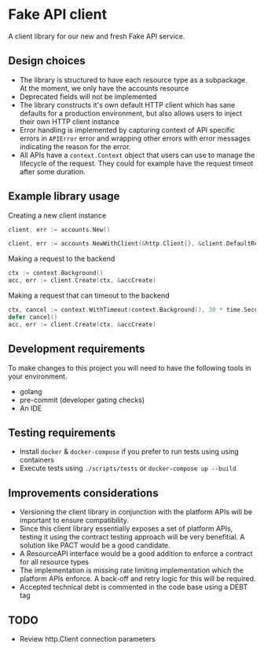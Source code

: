 # Fake API client

A client library for our new and fresh Fake API service.

## Design choices
* The library is structured to have each resource type as a subpackage. At the moment, we only have the accounts resource
* Deprecated fields will not be implemented
* The library constructs it's own default HTTP client which has sane defaults for a production environment, but also allows users to inject their own HTTP client instance
* Error handling is implemented by capturing context of API specific errors in `APIError` error and wrapping other errors with error messages indicating the reason for the error.
* All APIs have a `context.Context` object that users can use to manage the lifecycle of the request. They could for example have the request timeot after some duration.

## Example library usage

Creating a new client instance
```go
client, err := accounts.New()

client, err := accounts.NewWithClient(&http.Client{}, &client.DefaultRetrySleeper{})
```

Making a request to the backend
```go
ctx := context.Background()
acc, err := client.Create(ctx, &accCreate)
```

Making a request that can timeout to the backend
```go
ctx, cancel := context.WithTimeout(context.Background(), 30 * time.Second)
defer cancel()
acc, err := client.Create(ctx, &accCreate)
```

## Development requirements

To make changes to this project you will need to have the following tools in your environment.

* golang
* pre-commit (developer gating checks)
* An IDE

## Testing requirements
* Install `docker` & `docker-compose` if you prefer to run tests using using containers
* Execute tests using `./scripts/tests` or `docker-compose up --build`

## Improvements considerations
* Versioning the client library in conjunction with the platform APIs will be important to ensure compatibility.
* Since this client library essentially exposes a set of platform APIs, testing it using the contract testing approach will be very benefitial. A solution like PACT would be a good candidate.
* A ResourceAPI interface would be a good addition to enforce a contract for all resource types
* The implementation is missing rate limiting implementation which the platform APIs enforce. A back-off and retry logic for this will be required.
* Accepted technical debt is commented in the code base using a DEBT tag

## TODO
* Review http.Client connection parameters
